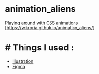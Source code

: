 # animation_aliens
Playing around with CSS animations [https://wikroria.github.io/animation_aliens/]

# # Things I used :
* [Illustration](https://undraw.co/illustrations)
* [Figma](https://www.figma.com)
